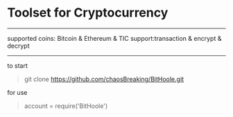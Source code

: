 # Toolset for Cryptocurrency
---

supported coins: Bitcoin & Ethereum & TIC
support:transaction & encrypt & decrypt

---

to start
> git clone https://github.com/chaosBreaking/BitHoole.git

for use
> account = require('BitHoole')
